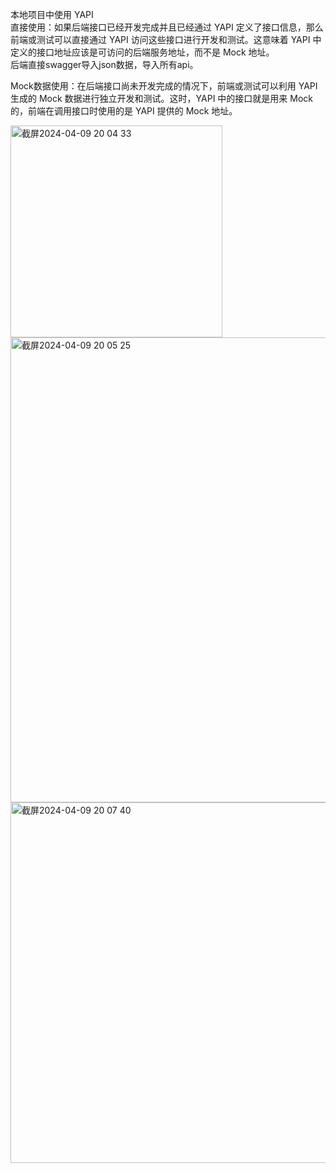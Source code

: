 本地项目中使用 YAPI         
直接使用：如果后端接口已经开发完成并且已经通过 YAPI 定义了接口信息，那么前端或测试可以直接通过 YAPI 访问这些接口进行开发和测试。这意味着 YAPI 中定义的接口地址应该是可访问的后端服务地址，而不是 Mock 地址。    
后端直接swagger导入json数据，导入所有api。     

Mock数据使用：在后端接口尚未开发完成的情况下，前端或测试可以利用 YAPI 生成的 Mock 数据进行独立开发和测试。这时，YAPI 中的接口就是用来 Mock 的，前端在调用接口时使用的是 YAPI 提供的 Mock 地址。         

<img width="339" alt="截屏2024-04-09 20 04 33" src="https://github.com/xkong-study/reggie_delivery_note/assets/100473178/2a7ac864-486d-46bd-b01a-fca78f4e8948">
<img width="744" alt="截屏2024-04-09 20 05 25" src="https://github.com/xkong-study/reggie_delivery_note/assets/100473178/bd0b4ae2-41ca-4951-afe7-360dc2f9078c">
<img width="577" alt="截屏2024-04-09 20 07 40" src="https://github.com/xkong-study/reggie_delivery_note/assets/100473178/34acb791-5004-4b44-b832-8feff43ff897">
